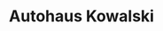 ---
title: "Autohaus Kowalski"
url: /landau-in-der-pfalz/autohaus-kowalski-nussdorfer-heide-2/
shop: Autohaus
---